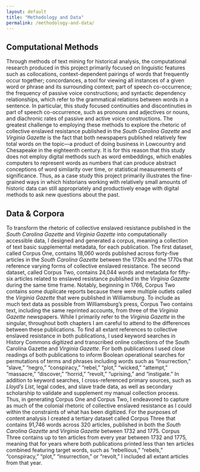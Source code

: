 ```yaml
---
layout: default
title: "Methodology and Data"
permalink: /methodology-and-data/
---
```


## Computational Methods
Through methods of text mining for historical analysis, the computational research produced in this project primarily focused on linguistic features such as collocations, context-dependent pairings of words that frequently occur together; concordances, a tool for viewing all instances of a given word or phrase and its surrounding context; part of speech co-occurrence; the frequency of passive voice constructions; and syntactic dependency relationships, which refer to the grammatical relations between words in a sentence. In particular, this study focused continuities and discontinuties in part of speech co-occurrence, such as pronouns and adjectives or nouns, and diachronic rates of passive and active voice constructions. The greatest challenge to employing these methods to explore the rhetoric of collective enslaved resistance published in the *South Carolina Gazette* and *Virginia Gazette* is the fact that both newspapers published relatively few total words on the topic—a product of doing business in Lowcountry and Chesapeake in the eighteenth century. It is for this reason that this study does not employ digital methods such as word embeddings, which enables computers to represent words as numbers that can produce abstract conceptions of word similarity over time, or statistical measurements of significance. Thus, as a case study this project primarily illustrates the fine-grained ways in which historians working with relatively small amounts of historic data can still appropriately and productively enage with digital methods to ask new questions about the past. 

## Data & Corpora
To transform the rhetoric of collective enslaved resistance published in the *South Carolina Gazette* and *Virginia Gazette* into computationally accessible data, I designed and generated a corpus, meaning a collection of text basic supplemental metadata, for each publication. The first dataset, called Corpus One, contains 18,060 words published across forty-five articles in the *South Carolina Gazette* between the 1730s and the 1770s that reference varying forms of collective enslaved resistance. The second dataset, called Corpus Two, contains 24,044 words and metadata for fifty-six articles related to enslaved resistance published in the *Virginia Gazette* during the same time frame. Notably, beginning in 1766, Corpus Two contains some duplicate reports because there were multiple outlets called the *Virginia Gazette* that were published in Williamsburg.  To include as much text data as possible from Williamsburg’s press, Corpus Two contains text, including the same reprinted accounts, from three of the *Virginia Gazette* newspapers. While I primarily refer to the *Virginia Gazette* in the singular, throughout both chapters I am careful to attend to the differences between these publications.
To find all extant references to collective enslaved resistance in both publications, I used keyword searches in History Commons digitized and transcribed online collections of the South Carolina Gazette and *Virginia Gazette*.  For both publications I used close readings of both publications to inform Boolean operational searches for permutations of terms and phrases including words such as “insurrection,” “slave,” “negro,” “conspiracy,” “rebel,” “plot,” “wicked,” “attempt,” “massacre,” “discover,” “horrid,” “revolt,” “uprising,” and “instigate.” In addition to keyword searches, I cross-referenced primary sources, such as *Lloyd’s List*, legal codes, and slave trade data, as well as secondary scholarship to validate and supplement my manual collection process. Thus, in generating Corpus One and Corpus Two, I endeavored to capture as much of the colonial rhetoric of collective enslaved resistance as I could within the constraints of what has been digitized. 
For the purposes of content analysis I created a tertiary dataset called Corpus Three that contains 91,746 words across 320 articles, published in both the *South Carolina Gazette* and *Virginia Gazette* between 1732 and 1775. Corpus Three contains up to ten articles from every year between 1732 and 1775, meaning that for years where both publications printed less than ten articles combined featuring target words, such as “rebellious,” “rebels,” “conspiracy,” “plot,” “insurrection,” or “revolt,” I included all extant articles from that year. 
